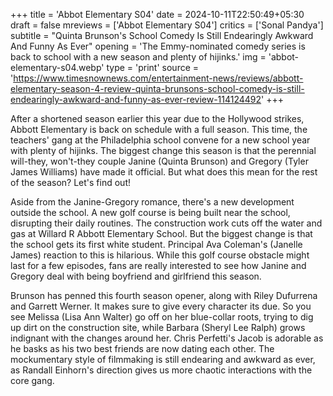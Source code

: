 +++
title = 'Abbot Elementary S04'
date = 2024-10-11T22:50:49+05:30
draft = false
mreviews = ['Abbot Elementary S04']
critics = ['Sonal Pandya']
subtitle = "Quinta Brunson's School Comedy Is Still Endearingly Awkward And Funny As Ever"
opening = 'The Emmy-nominated comedy series is back to school with a new season and plenty of hijinks.'
img = 'abbot-elementary-s04.webp'
type = 'print'
source = 'https://www.timesnownews.com/entertainment-news/reviews/abbott-elementary-season-4-review-quinta-brunsons-school-comedy-is-still-endearingly-awkward-and-funny-as-ever-review-114124492'
+++

After a shortened season earlier this year due to the Hollywood strikes, Abbott Elementary is back on schedule with a full season. This time, the teachers' gang at the Philadelphia school convene for a new school year with plenty of hijinks. The biggest change this season is that the perennial will-they, won't-they couple Janine (Quinta Brunson) and Gregory (Tyler James Williams) have made it official. But what does this mean for the rest of the season? Let's find out!

Aside from the Janine-Gregory romance, there's a new development outside the school. A new golf course is being built near the school, disrupting their daily routines. The construction work cuts off the water and gas at Willard R Abbott Elementary School. But the biggest change is that the school gets its first white student. Principal Ava Coleman's (Janelle James) reaction to this is hilarious. While this golf course obstacle might last for a few episodes, fans are really interested to see how Janine and Gregory deal with being boyfriend and girlfriend this season.

Brunson has penned this fourth season opener, along with Riley Dufurrena and Garrett Werner. It makes sure to give every character its due. So you see Melissa (Lisa Ann Walter) go off on her blue-collar roots, trying to dig up dirt on the construction site, while Barbara (Sheryl Lee Ralph) grows indignant with the changes around her. Chris Perfetti's Jacob is adorable as he basks as his two best friends are now dating each other. The mockumentary style of filmmaking is still endearing and awkward as ever, as Randall Einhorn's direction gives us more chaotic interactions with the core gang.
